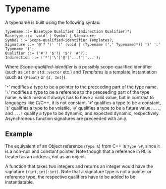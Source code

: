 # Typename

A typename is built using the following syntax:

	Typename ::= Basetype Qualifier (Indirection Qualifier)*;
	Basetype ::= 'void' | Symbol | Signature;
	Symbol ::= Scope-qualified-identifier Templates?;
	Signature ::= '@'? '(' '(' (void | (Typename (',' Typename)*)) ')' ':' Typename ')';
	Qualifier ::= ('#'? '$'?| '$'? '#'?);
	Indirection ::= ('*'|'\'|'@'|'...!'|'...');

Where *Scope-qualified-identifier* is a possibly scope-qualified identifier (such as `int` or `std::vector` etc.) and *Templates* is a template instantiation (such as `{Float}` or `{3, Int}`).

'`*`' modifies a type to be a pointer to the preceeding part of the type name.
'`\`' modifies a type to be a reference to the preceeding part of the type name, which means it always has to have a valid value, but in contrast to languages like C/C++, it is not constant.
'`#`' qualifies a type to be a constant, '`$`' qualifies a type to be volatile.
'`@`' qualifies a type to be a future value.
`...`, and `...!` qualify a type to be dynamic, and expected dynamic, respectively.
Asynchronous function signatures are preceeded with an `@`.

## Example

The equivalent of an Object reference (`Type &`) from C++ is `Type \#`, since it is a non-null and constant pointer. Note though that a reference in RL is treated as an address, not as an object.

A function that takes two integers and returns an integer would have the signature `((int,int):int)`. Note that a signature type is not a pointer or reference type, the respective qualifiers have to be added to be instantiatable.